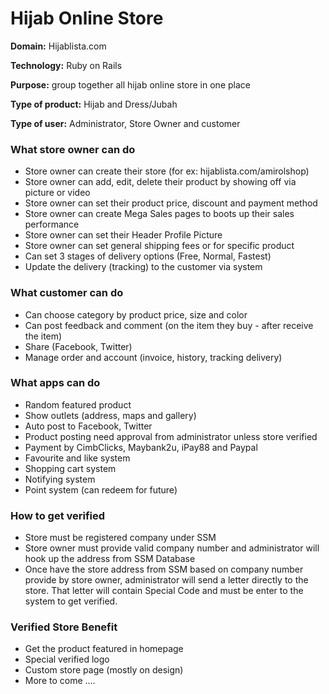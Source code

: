 Hijab Online Store
=====

**Domain:** Hijablista.com

**Technology:** Ruby on Rails

**Purpose:** group together all hijab online store in one place

**Type of product:** Hijab and Dress/Jubah

**Type of user:** Administrator, Store Owner and customer

### What store owner can do ###
- Store owner can create their store (for ex: hijablista.com/amirolshop)
- Store owner can add, edit, delete their product by showing off via picture or video
- Store owner can set their product price, discount and payment method
- Store owner can create Mega Sales pages to boots up their sales performance
- Store owner can set their Header Profile Picture
- Store owner can set general shipping fees or for specific product
- Can set 3 stages of delivery options (Free, Normal, Fastest)
- Update the delivery (tracking) to the customer via system

### What customer can do ###
- Can choose category by product price, size and color
- Can post feedback and comment (on the item they buy - after receive the item)
- Share (Facebook, Twitter)
- Manage order and account (invoice, history, tracking delivery)

### What apps can do ###
- Random featured product
- Show outlets (address, maps and gallery)
- Auto post to Facebook, Twitter
- Product posting need approval from administrator unless store verified
- Payment by CimbClicks, Maybank2u, iPay88 and Paypal
- Favourite and like system
- Shopping cart system
- Notifying system
- Point system (can redeem for future)

### How to get verified ###
- Store must be registered company under SSM
- Store owner must provide valid company number and administrator will hook up the address from SSM Database
- Once have the store address from SSM based on company number provide by store owner, administrator will send a letter directly to the store. That letter will contain Special Code and must be enter to the system to get verified.

### Verified Store Benefit ###
- Get the product featured in homepage
- Special verified logo
- Custom store page (mostly on design)
- More to come ….